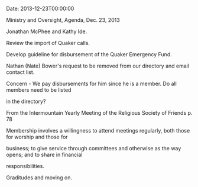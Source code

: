 Date: 2013-12-23T00:00:00

Ministry and Oversight, Agenda, Dec. 23, 2013

Jonathan McPhee and Kathy Ide.

Review the import of Quaker calls.

Develop guideline for disbursement of the Quaker Emergency Fund.

Nathan (Nate) Bower's request to be removed from our directory and email contact list. 

Concern - We pay disbursements for him since he is a member. Do all members need to be listed 

in the directory?

From the Intermountain Yearly Meeting of the Religious Society of Friends p. 78 

Membership involves a willingness to attend meetings regularly, both those for worship and those for 

business; to give service through committees and otherwise as the way opens; and to share in financial 

responsibilities.

Graditudes and moving on.
